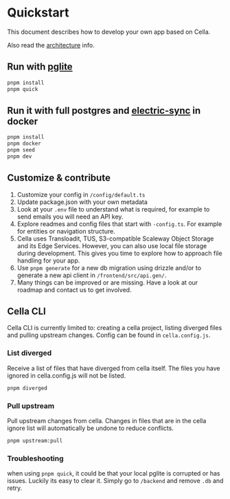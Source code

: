 # Quickstart

This document describes how to develop your own app based on Cella.

Also read the [architecture](./ARCHITECTURE.md) info.

## Run with [pglite](https://pglite.dev/)

```bash
pnpm install
pnpm quick
```

## Run it with full postgres and [electric-sync](https://electric-sql.com/) in docker

```bash
pnpm install
pnpm docker
pnpm seed
pnpm dev
```

## Customize & contribute

1. Customize your config in `/config/default.ts`
2. Update package.json with your own metadata
3. Look at your `.env` file to understand what is required, for example to send emails you will need an API key.
4. Explore readmes and config files that start with `-config.ts`. For example for entities or navigation structure.
5. Cella uses Transloadit, TUS, S3-compatible Scaleway Object Storage and its Edge Services. However, you can also use local file storage during development. This gives you time to explore how to approach file handling for your app.
6. Use `pnpm generate` for a new db migration using drizzle and/or to generate a new api client in `/frontend/src/api.gen/`.
7. Many things can be improved or are missing. Have a look at our roadmap and contact us to get involved.

## Cella CLI

Cella CLI is currently limited to: creating a cella project, listing diverged files and pulling upstream changes. Config can be found in `cella.config.js`.

### List diverged

Receive a list of files that have diverged from cella itself. The files you have ignored in cella.config.js will not be listed.

```bash
pnpm diverged
```

### Pull upstream

Pull upstream changes from cella. Changes in files that are in the cella ignore list will automatically be undone to reduce conflicts.

```bash
pnpm upstream:pull
```

### Troubleshooting

when using `pnpm quick`, it could be that your local pglite is corrupted or has issues. Luckily its easy to clear it. Simply go to `/backend` and remove `.db` and retry.
